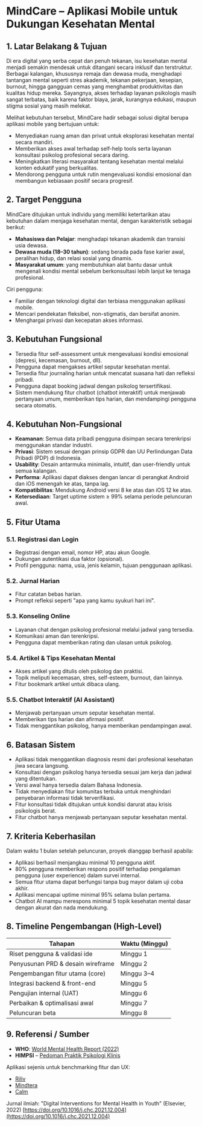 # MindCare – Aplikasi Mobile untuk Dukungan Kesehatan Mental

## 1. Latar Belakang & Tujuan
Di era digital yang serba cepat dan penuh tekanan, isu kesehatan mental menjadi semakin mendesak untuk ditangani secara inklusif dan terstruktur. Berbagai kalangan, khususnya remaja dan dewasa muda, menghadapi tantangan mental seperti stres akademik, tekanan pekerjaan, kesepian, burnout, hingga gangguan cemas yang menghambat produktivitas dan kualitas hidup mereka. Sayangnya, akses terhadap layanan psikologis masih sangat terbatas, baik karena faktor biaya, jarak, kurangnya edukasi, maupun stigma sosial yang masih melekat.

Melihat kebutuhan tersebut, MindCare hadir sebagai solusi digital berupa aplikasi mobile yang bertujuan untuk:
- Menyediakan ruang aman dan privat untuk eksplorasi kesehatan mental secara mandiri.
- Memberikan akses awal terhadap self-help tools serta layanan konsultasi psikolog profesional secara daring.
- Meningkatkan literasi masyarakat tentang kesehatan mental melalui konten edukatif yang berkualitas.
- Mendorong pengguna untuk rutin mengevaluasi kondisi emosional dan membangun kebiasaan positif secara progresif.

## 2. Target Pengguna
MindCare ditujukan untuk individu yang memiliki ketertarikan atau kebutuhan dalam menjaga kesehatan mental, dengan karakteristik sebagai berikut:
- **Mahasiswa dan Pelajar**: menghadapi tekanan akademik dan transisi usia dewasa.
- **Dewasa muda (18–30 tahun)**: sedang berada pada fase karier awal, peralihan hidup, dan relasi sosial yang dinamis.
- **Masyarakat umum**: yang membutuhkan alat bantu dasar untuk mengenali kondisi mental sebelum berkonsultasi lebih lanjut ke tenaga profesional.

Ciri pengguna:
- Familiar dengan teknologi digital dan terbiasa menggunakan aplikasi mobile.
- Mencari pendekatan fleksibel, non-stigmatis, dan bersifat anonim.
- Menghargai privasi dan kecepatan akses informasi.

## 3. Kebutuhan Fungsional
- Tersedia fitur self-assessment untuk mengevaluasi kondisi emosional (depresi, kecemasan, burnout, dll).
- Pengguna dapat mengakses artikel seputar kesehatan mental.
- Tersedia fitur journaling harian untuk mencatat suasana hati dan refleksi pribadi.
- Pengguna dapat booking jadwal dengan psikolog tersertifikasi.
- Sistem mendukung fitur chatbot (chatbot interaktif) untuk menjawab pertanyaan umum, memberikan tips harian, dan mendampingi pengguna secara otomatis.

## 4. Kebutuhan Non-Fungsional
- **Keamanan**: Semua data pribadi pengguna disimpan secara terenkripsi menggunakan standar industri.
- **Privasi**: Sistem sesuai dengan prinsip GDPR dan UU Perlindungan Data Pribadi (PDP) di Indonesia.
- **Usability**: Desain antarmuka minimalis, intuitif, dan user-friendly untuk semua kalangan.
- **Performa**: Aplikasi dapat diakses dengan lancar di perangkat Android dan iOS menengah ke atas, tanpa lag.
- **Kompatibilitas**: Mendukung Android versi 8 ke atas dan iOS 12 ke atas.
- **Ketersediaan**: Target uptime sistem ≥ 99% selama periode peluncuran awal.

## 5. Fitur Utama
### 5.1. Registrasi dan Login
- Registrasi dengan email, nomor HP, atau akun Google.
- Dukungan autentikasi dua faktor (opsional).
- Profil pengguna: nama, usia, jenis kelamin, tujuan penggunaan aplikasi.

### 5.2. Jurnal Harian
- Fitur catatan bebas harian.
- Prompt refleksi seperti "apa yang kamu syukuri hari ini".

### 5.3. Konseling Online
- Layanan chat dengan psikolog profesional melalui jadwal yang tersedia.
- Komunikasi aman dan terenkripsi.
- Pengguna dapat memberikan rating dan ulasan untuk psikolog.

### 5.4. Artikel & Tips Kesehatan Mental
- Akses artikel yang ditulis oleh psikolog dan praktisi.
- Topik meliputi kecemasan, stres, self-esteem, burnout, dan lainnya.
- Fitur bookmark artikel untuk dibaca ulang.

### 5.5. Chatbot Interaktif (AI Assistant)
- Menjawab pertanyaan umum seputar kesehatan mental.
- Memberikan tips harian dan afirmasi positif.
- Tidak menggantikan psikolog, hanya memberikan pendampingan awal.

## 6. Batasan Sistem
- Aplikasi tidak menggantikan diagnosis resmi dari profesional kesehatan jiwa secara langsung.
- Konsultasi dengan psikolog hanya tersedia sesuai jam kerja dan jadwal yang ditentukan.
- Versi awal hanya tersedia dalam Bahasa Indonesia.
- Tidak menyediakan fitur komunitas terbuka untuk menghindari penyebaran informasi tidak terverifikasi.
- Fitur konsultasi tidak ditujukan untuk kondisi darurat atau krisis psikologis berat.
- Fitur chatbot hanya menjawab pertanyaan seputar kesehatan mental.

## 7. Kriteria Keberhasilan
Dalam waktu 1 bulan setelah peluncuran, proyek dianggap berhasil apabila:
- Aplikasi berhasil menjangkau minimal 10 pengguna aktif.
- 80% pengguna memberikan respons positif terhadap pengalaman pengguna (user experience) dalam survei internal.
- Semua fitur utama dapat berfungsi tanpa bug mayor dalam uji coba akhir.
- Aplikasi mencapai uptime minimal 95% selama bulan pertama.
- Chatbot AI mampu merespons minimal 5 topik kesehatan mental dasar dengan akurat dan nada mendukung.

## 8. Timeline Pengembangan (High-Level)
| Tahapan                               | Waktu (Minggu) |
|---------------------------------------|----------------|
| Riset pengguna & validasi ide         | Minggu 1       |
| Penyusunan PRD & desain wireframe     | Minggu 2       |
| Pengembangan fitur utama (core)       | Minggu 3–4     |
| Integrasi backend & front-end         | Minggu 5       |
| Pengujian internal (UAT)              | Minggu 6       |
| Perbaikan & optimalisasi awal         | Minggu 7       |
| Peluncuran beta                       | Minggu 8       |

## 9. Referensi / Sumber
- **WHO**: [World Mental Health Report (2022)](https://www.who.int/publications/i/item/9789240049338)
- **HIMPSI** – [Pedoman Praktik Psikologi Klinis](https://himpsi.or.id/)

Aplikasi sejenis untuk benchmarking fitur dan UX:
- [Riliv](https://riliv.co)
- [Mindtera](https://mindtera.com)
- [Calm](https://www.calm.com)

Jurnal ilmiah: "Digital Interventions for Mental Health in Youth" (Elsevier, 2022) [https://doi.org/10.1016/j.chc.2021.12.004](https://doi.org/10.1016/j.chc.2021.12.004)
